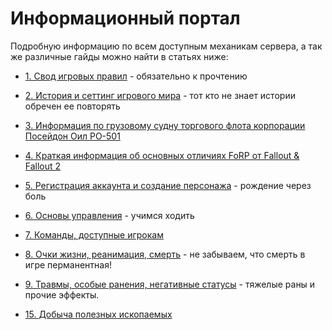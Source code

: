 # Информационный портал

Подробную информацию по всем доступным механикам сервера, а так же различные гайды можно найти в статьях ниже:

- [1. Свод игровых правил](/info/rules/) - обязательно к прочтению
- [2. История и сеттинг игрового мира](/info/lore/) - тот кто не знает истории обречен ее повторять
- [3. Информация по грузовому судну торгового флота корпорации Посейдон Оил PO-501](/info/poseidon/)
- [4. Краткая информация об основных отличиях FoRP от Fallout & Fallout 2](/info/intro1)
- [5. Регистрация аккаунта и создание персонажа](/info/start/) - рождение через боль
- [6. Основы управления](/info/basics) - учимся ходить
- [7. Команды, доступные игрокам](/info/keys)
- [8. Очки жизни, реанимация, cмерть](/info/hp) - не забываем, что смерть в игре перманентная!
- [9. Травмы, особые ранения, негативные статусы](/info/status) - тяжелые раны и прочие эффекты.


- [15. Добыча полезных ископаемых](/info/mining)
